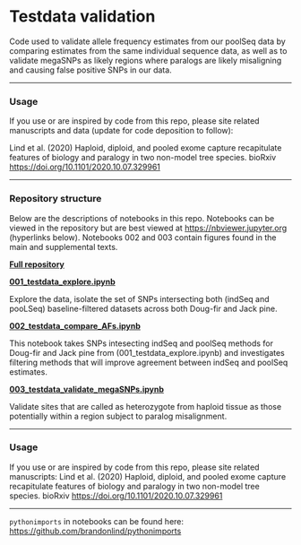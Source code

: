 # Testdata validation

Code used to validate allele frequency estimates from our poolSeq data by comparing estimates from the same individual sequence data, as well as to validate megaSNPs as likely regions where paralogs are likely misaligning and causing false positive SNPs in our data.

---

### Usage    

If you use or are inspired by code from this repo, please site related manuscripts and data (update for code deposition to follow):

Lind et al. (2020) Haploid, diploid, and pooled exome capture recapitulate features of biology and paralogy in two non-model tree species. bioRxiv https://doi.org/10.1101/2020.10.07.329961

---

### Repository structure

Below are the descriptions of notebooks in this repo. Notebooks can be viewed in the repository but are best viewed at https://nbviewer.jupyter.org (hyperlinks below). Notebooks 002 and 003 contain figures found in the main and supplemental texts.

[__Full repository__](https://nbviewer.jupyter.org/github/CoAdapTree/testdata_validation/tree/master/)

[__001_testdata_explore.ipynb__](https://nbviewer.jupyter.org/github/CoAdapTree/testdata_validation/blob/master/001_testdata_explore.ipynb)

Explore the data, isolate the set of SNPs intersecting both (indSeq and pooLSeq) baseline-filtered datasets across both Doug-fir and Jack pine.

[__002_testdata_compare_AFs.ipynb__](https://nbviewer.jupyter.org/github/CoAdapTree/testdata_validation/blob/master/002_testdata_compare_AFs.ipynb)

This notebook takes SNPs intesecting indSeq and poolSeq methods for Doug-fir and Jack pine from (001_testdata_explore.ipynb) and investigates filtering methods that will improve agreement between indSeq and poolSeq estimates.

[__003_testdata_validate_megaSNPs.ipynb__](https://nbviewer.jupyter.org/github/CoAdapTree/testdata_validation/blob/master/003_testdata_validate_megaSNPs.ipynb)

Validate sites that are called as heterozygote from haploid tissue as those potentially within a region subject to paralog misalignment.

---

### Usage    

If you use or are inspired by code from this repo, please site related manuscripts:
Lind et al. (2020) Haploid, diploid, and pooled exome capture recapitulate features of biology and paralogy in two non-model tree species. bioRxiv https://doi.org/10.1101/2020.10.07.329961


---

`pythonimports` in notebooks can be found here: https://github.com/brandonlind/pythonimports
